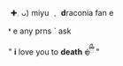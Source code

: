 ‎
✚𓈒 ᴗ)  miyu ﹑ **d**raconia fan  e

❛ e  any prns ` ask 

" __i__ love you to **death** 𑣿ྀིྀ "

<!---
dracxnia/dracxnia is a ✨ special ✨ repository because its `README.md` (this file) appears on your GitHub profile.
You can click the Preview link to take a look at your changes.
--->
